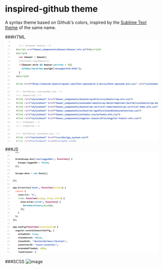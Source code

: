 # inspired-github theme

A syntax theme based on Github's colors, inspired by the [Sublime Text theme](https://github.com/sethlopezme/InspiredGitHub.tmtheme) of the same name.


###HTML
![image](https://raw.githubusercontent.com/smlombardi/inspired-github/master/screenshots/html.jpg)

###JS
![image](https://raw.githubusercontent.com/smlombardi/inspired-github/master/screenshots/js.jpg)

###SCSS
![image](https://raw.githubusercontent.com/smlombardi/master/screenshots/scss.jpg)
